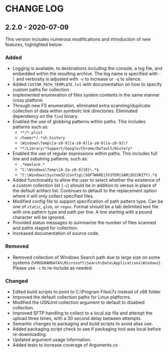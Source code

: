 # CHANGE LOG

## 2.2.0 - 2020-07-09

This version includes numerous modifications and introduction of new features,
highlighted below:

### Added

* Logging is available, to destinations including the console, a log file, and
  embedded within the resulting archive. The log name is specified with `-l`
  and verbosity is adjusted with `-v` to increase or `-q` to silence.
* Added `CUSTOM_PATH_TEMPLATE.txt` with documentation on how to specify custom
  paths for collection.
* Implemented enumeration of files system contents in the same manner cross
  platform
* Through new FS enumeration, eliminated extra scanning/duplicate collection
  of data within symbolic link directories. Eliminated dependency on the
  `find` binary.
* Enabled the use of globbing patterns within paths. This includes patterns
  such as:
  * `**/*.plist`
  * `/home/*/.*sh_history`
  * `\Windows\Temp\[a-z0-9][a-z0-9][a-z0-9][a-z0-9]\*`
  * `**/Library/*Support/Google/Chrome/Default/History*`
* Enabled the use of regular expressions within paths. This includes full line
  and substring patterns, such as:
  * `.*mawlare.*`
  * `^C:\Windows\Temp\[A-Za-z0-9]{8}\.*$`
  * `^C:\Windows\System32\Config\(SOFTWARE|SYSTEM|SAM|SECURITY).*$`
* Added functionality to allow the user to select whether the existence of a
  custom collection list (`-c`) should be in addition to versus in place of
  the default artifact list. Continues to default to the replacement option
  where it will only collect specified files.
* Modified config file to support specification of path pattern type. Can be
  one of `static`, `glob`, or `regex`. Format should be a tab delimited text
  file with one pattern type and path per line. A line starting with a pound
  character will be ignored.
* Provided status messages to summarize the number of files scanned and paths
  staged for collection.
* Increased documentation of source code.

### Removed

* Removed collection of Windows Search path due to large size on some systems
  (`%PROGRAMDATA%\Microsoft\Search\Data\Applications\Windows`).
  Please use `-c` to re-include as needed.

### Changed

* Edited build scripts to point to C:\Program Files\7z instead of x86 folder
* Improved the default collection paths for Linux platforms.
* Modified the USNJrnl collection argument to default to disabled collection.
* Improved SFTP handling to collect to a local zip file and attempt the
  upload three times, with a 30 second delay between attempts.
* Semantic changes to packaging and build scripts to avoid alias use.
* Added packaging script check to see if packaging tool was local before
  re-downloading.
* Updated argument usage information.
* Added tests to increase coverage of Arguments.cs
